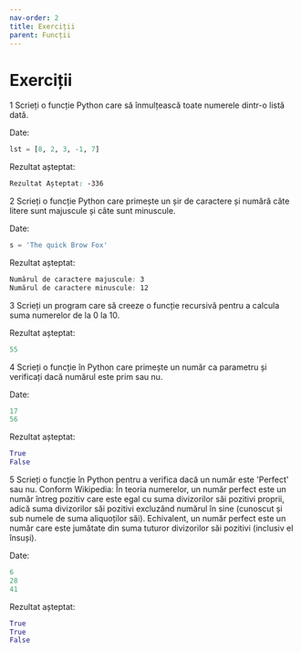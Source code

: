 ```yaml
---
nav-order: 2
title: Exerciții
parent: Funcții
---
```


# Exerciții

1 Scrieți o funcție Python care să înmulțească toate numerele dintr-o listă dată.

Date:
```python
lst = [8, 2, 3, -1, 7]
```

Rezultat așteptat:
```css
Rezultat Așteptat: -336
```

2 Scrieți o funcție Python care primește un șir de caractere și numără câte litere sunt majuscule și câte sunt minuscule.

Date:
```python
s = 'The quick Brow Fox'
```

Rezultat așteptat:
```css
Numărul de caractere majuscule: 3
Numărul de caractere minuscule: 12
```

3 Scrieți un program care să creeze o funcție recursivă pentru a calcula suma numerelor de la 0 la 10.

Rezultat așteptat:
```python
55
```

4 Scrieți o funcție în Python care primește un număr ca parametru și verificați dacă numărul este prim sau nu.

Date:
```python
17
56
```

Rezultat așteptat:
```python
True
False
```

5 Scrieți o funcție în Python pentru a verifica dacă un număr este 'Perfect' sau nu. Conform Wikipedia: În teoria numerelor, un număr perfect este un număr întreg pozitiv care este egal cu suma divizorilor săi pozitivi proprii, adică suma divizorilor săi pozitivi excluzând numărul în sine (cunoscut și sub numele de suma aliquoților săi). Echivalent, un număr perfect este un număr care este jumătate din suma tuturor divizorilor săi pozitivi (inclusiv el însuși).

Date:
```python
6
28
41
```

Rezultat așteptat:
```python
True
True
False
```
